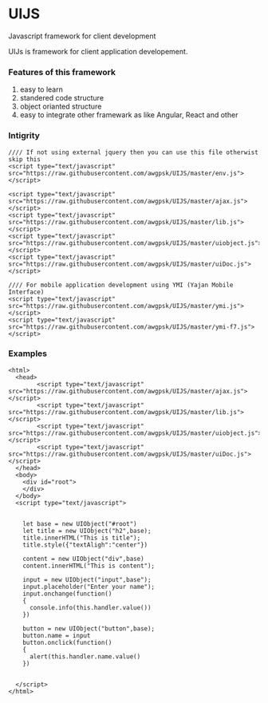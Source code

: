 # UIJS
Javascript framework for client development 


UIJs is framework for client application developement. 

### Features of this framework
1. easy to learn
2. standered code structure
3. object orianted structure
4. easy to integrate other framewark as like Angular, React and other

### Intigrity

    //// If not using external jquery then you can use this file otherwist skip this
    <script type="text/javascript" src="https://raw.githubusercontent.com/awgpsk/UIJS/master/env.js"></script>
     
    <script type="text/javascript" src="https://raw.githubusercontent.com/awgpsk/UIJS/master/ajax.js"></script>     
    <script type="text/javascript" src="https://raw.githubusercontent.com/awgpsk/UIJS/master/lib.js"></script>
    <script type="text/javascript" src="https://raw.githubusercontent.com/awgpsk/UIJS/master/uiobject.js"></script>
    <script type="text/javascript" src="https://raw.githubusercontent.com/awgpsk/UIJS/master/uiDoc.js"></script>
    
    //// For mobile application development using YMI (Yajan Mobile Interface)
    <script type="text/javascript" src="https://raw.githubusercontent.com/awgpsk/UIJS/master/ymi.js"></script>
    <script type="text/javascript" src="https://raw.githubusercontent.com/awgpsk/UIJS/master/ymi-f7.js"></script>


### Examples

    <html>
      <head>
            <script type="text/javascript" src="https://raw.githubusercontent.com/awgpsk/UIJS/master/ajax.js"></script>     
            <script type="text/javascript" src="https://raw.githubusercontent.com/awgpsk/UIJS/master/lib.js"></script>
            <script type="text/javascript" src="https://raw.githubusercontent.com/awgpsk/UIJS/master/uiobject.js"></script>
            <script type="text/javascript" src="https://raw.githubusercontent.com/awgpsk/UIJS/master/uiDoc.js"></script>
      </head>
      <body>
        <div id="root">
        </div>
      </body>
      <script type="text/javascript">
      
      
        let base = new UIObject("#root")
        let title = new UIObject("h2",base);
        title.innerHTML("This is title");
        title.style({"textAligh":"center"})
        
        content = new UIObject("div",base)
        content.innerHTML("This is content");
        
        input = new UIObject("input",base");
        input.placeholder("Enter your name");
        input.onchange(function()
        {
          console.info(this.handler.value())
        })
        
        button = new UIObject("button",base);
        button.name = input
        button.onclick(function()
        {
          alert(this.handler.name.value()
        })
        
        
      </script>
    </html>
